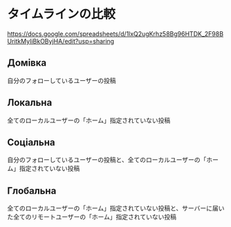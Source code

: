 # タイムラインの比較

https://docs.google.com/spreadsheets/d/1lxQ2ugKrhz58Bg96HTDK_2F98BUritkMyIiBkOByjHA/edit?usp=sharing

## Домівка
自分のフォローしているユーザーの投稿

## Локальна
全てのローカルユーザーの「ホーム」指定されていない投稿

## Соціальна
自分のフォローしているユーザーの投稿と、全てのローカルユーザーの「ホーム」指定されていない投稿

## Глобальна
全てのローカルユーザーの「ホーム」指定されていない投稿と、サーバーに届いた全てのリモートユーザーの「ホーム」指定されていない投稿
